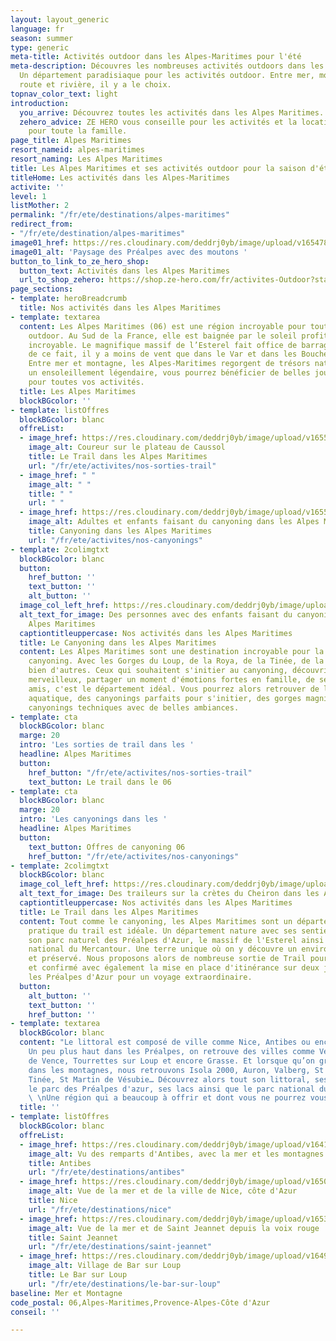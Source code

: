 ```yaml
---
layout: layout_generic
language: fr
season: summer
type: generic
meta-title: Activités outdoor dans les Alpes-Maritimes pour l'été
meta-description: Découvres les nombreuses activités outdoors dans les Alpes Maritimes.
  Un département paradisiaque pour les activités outdoor. Entre mer, montagne, falaise,
  route et rivière, il y a le choix.
topnav_color_text: light
introduction:
  you_arrive: Découvrez toutes les activités dans les Alpes Maritimes.
  zehero_advice: ZE HERO vous conseille pour les activités et la location des équipements
    pour toute la famille.
page_title: Alpes Maritimes
resort_nameid: alpes-maritimes
resort_naming: Les Alpes Maritimes
title: Les Alpes Maritimes et ses activités outdoor pour la saison d'été
titleHome: Les activités dans les Alpes-Maritimes
activite: ''
level: 1
listMother: 2
permalink: "/fr/ete/destinations/alpes-maritimes"
redirect_from:
- "/fr/ete/destination/alpes-maritimes"
image01_href: https://res.cloudinary.com/deddrj0yb/image/upload/v1654789789/website/By%20Ze%20Hero%20Activity/jane-ackerley-WiN6Az_8cGQ-unsplash.jpg
image01_alt: 'Paysage des Préalpes avec des moutons '
button_to_link_to_ze_hero_shop:
  button_text: Activités dans les Alpes Maritimes
  url_to_shop_zehero: https://shop.ze-hero.com/fr/activites-Outdoor?station=Alpes+Maritimes+%2806%29&calessonstype=all&catypegenderlistsummer=all&calessonsactivitytype=Trail&start-date=
page_sections:
- template: heroBreadcrumb
  title: Nos activités dans les Alpes Maritimes
- template: textarea
  content: Les Alpes Maritimes (06) est une région incroyable pour toutes les activités
    outdoor. Au Sud de la France, elle est baignée par le soleil profitant d’un climat
    incroyable. Le magnifique massif de l’Esterel fait office de barrage au mistral,
    de ce fait, il y a moins de vent que dans le Var et dans les Bouches-du-Rhône.
    Entre mer et montagne, les Alpes-Maritimes regorgent de trésors naturels. Avec
    un ensoleillement légendaire, vous pourrez bénéficier de belles journées de soleil
    pour toutes vos activités.
  title: Les Alpes Maritimes
  blockBGcolor: ''
- template: listOffres
  blockBGcolor: blanc
  offreList:
  - image_href: https://res.cloudinary.com/deddrj0yb/image/upload/v1655970333/website/By%20Ze%20Hero%20Activity/IMG20220612105528_1.jpg
    image_alt: Coureur sur le plateau de Caussol
    title: Le Trail dans les Alpes Maritimes
    url: "/fr/ete/activites/nos-sorties-trail"
  - image_href: " "
    image_alt: " "
    title: " "
    url: " "
  - image_href: https://res.cloudinary.com/deddrj0yb/image/upload/v1655450388/website/Canyoning%2006/IMG-20220617-WA0003.jpg
    image_alt: Adultes et enfants faisant du canyoning dans les Alpes Maritimes
    title: Canyoning dans les Alpes Maritimes
    url: "/fr/ete/activites/nos-canyonings"
- template: 2colimgtxt
  blockBGcolor: blanc
  button:
    href_button: ''
    text_button: ''
    alt_button: ''
  image_col_left_href: https://res.cloudinary.com/deddrj0yb/image/upload/v1655450388/website/Canyoning%2006/IMG-20220617-WA0003.jpg
  alt_text_for_image: Des personnes avec des enfants faisant du canyoning dans les
    Alpes Maritimes
  captiontitleuppercase: Nos activités dans les Alpes Maritimes
  title: Le Canyoning dans les Alpes Maritimes
  content: Les Alpes Maritimes sont une destination incroyable pour la pratique du
    canyoning. Avec les Gorges du Loup, de la Roya, de la Tinée, de la Vésubie et
    bien d'autres. Ceux qui souhaitent s'initier au canyoning, découvrir des lieux
    merveilleux, partager un moment d'émotions fortes en famille, de sensations entre
    amis, c'est le département idéal. Vous pourrez alors retrouver de la randonnée
    aquatique, des canyonings parfaits pour s'initier, des gorges magnifiques, des
    canyonings techniques avec de belles ambiances.
- template: cta
  blockBGcolor: blanc
  marge: 20
  intro: 'Les sorties de trail dans les '
  headline: Alpes Maritimes
  button:
    href_button: "/fr/ete/activites/nos-sorties-trail"
    text_button: Le trail dans le 06
- template: cta
  blockBGcolor: blanc
  marge: 20
  intro: 'Les canyonings dans les '
  headline: Alpes Maritimes
  button:
    text_button: Offres de canyoning 06
    href_button: "/fr/ete/activites/nos-canyonings"
- template: 2colimgtxt
  blockBGcolor: blanc
  image_col_left_href: https://res.cloudinary.com/deddrj0yb/image/upload/v1655216730/website/summer/IMG_20200723_153002.jpg
  alt_text_for_image: Des traileurs sur la crètes du Cheiron dans les Alpes Maritimes
  captiontitleuppercase: Nos activités dans les Alpes Maritimes
  title: Le Trail dans les Alpes Maritimes
  content: Tout comme le canyoning, les Alpes Maritimes sont un département où la
    pratique du trail est idéale. Un département nature avec ses sentiers littoraux,
    son parc naturel des Préalpes d'Azur, le massif de l'Esterel ainsi que le parc
    national du Mercantour. Une terre unique où on y découvre un environnement protégé
    et préservé. Nous proposons alors de nombreuse sortie de Trail pour débutants
    et confirmé avec également la mise en place d'itinérance sur deux journées à travers
    les Préalpes d'Azur pour un voyage extraordinaire.
  button:
    alt_button: ''
    text_button: ''
    href_button: ''
- template: textarea
  blockBGcolor: blanc
  content: "Le littoral est composé de ville comme Nice, Antibes ou encore Cannes.
    Un peu plus haut dans les Préalpes, on retrouve des villes comme Vence, St Paule
    de Vence, Tourrettes sur Loup et encore Grasse. Et lorsque qu’on grimpe plus haut
    dans les montagnes, nous retrouvons Isola 2000, Auron, Valberg, St Etienne de
    Tinée, St Martin de Vésubie… Découvrez alors tout son littoral, ses rivières,
    le parc des Préalpes d'azur, ses lacs ainsi que le parc national du Mercantour.
    \ \nUne région qui a beaucoup à offrir et dont vous ne pourrez vous ennuyer."
  title: ''
- template: listOffres
  blockBGcolor: blanc
  offreList:
  - image_href: https://res.cloudinary.com/deddrj0yb/image/upload/v1641472431/website/resorts/Antibes/jane-ackerley-WiN6Az_8cGQ-unsplash_cmbknc.jpg
    image_alt: Vu des remparts d'Antibes, avec la mer et les montagnes
    title: Antibes
    url: "/fr/ete/destinations/antibes"
  - image_href: https://res.cloudinary.com/deddrj0yb/image/upload/v1650013821/website/resorts/Nice/danilo-pantalena-5SUQiV-tS4c-unsplash.jpg
    image_alt: Vue de la mer et de la ville de Nice, côte d'Azur
    title: Nice
    url: "/fr/ete/destinations/nice"
  - image_href: https://res.cloudinary.com/deddrj0yb/image/upload/v1653660434/website/resorts/Saint%20Jeannet/GOPR0185_1613322643497.jpg
    image_alt: Vue de la mer et de Saint Jeannet depuis la voix rouge
    title: Saint Jeannet
    url: "/fr/ete/destinations/saint-jeannet"
  - image_href: https://res.cloudinary.com/deddrj0yb/image/upload/v1649756837/website/resorts/Le%20Bar%20sur%20Loup/landscape-319855_1920.jpg
    image_alt: Village de Bar sur Loup
    title: Le Bar sur Loup
    url: "/fr/ete/destinations/le-bar-sur-loup"
baseline: Mer et Montagne
code_postal: 06,Alpes-Maritimes,Provence-Alpes-Côte d'Azur
conseil: ''

---
```

